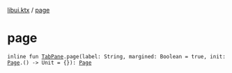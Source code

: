 [libui.ktx](README.md) / [page](page.md)

# page

`inline fun `[`TabPane`](-tab-pane/README.md)`.page(label: String, margined: Boolean = true, init: `[`Page`](-tab-pane/-page/README.md)`.() -> Unit = {}): `[`Page`](-tab-pane/-page/README.md)
